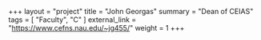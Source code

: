 +++
layout = "project"
title  = "John Georgas"
summary = "Dean of CEIAS"
tags = [ "Faculty", "C" ]
external_link = "https://www.cefns.nau.edu/~jg455/"
weight = 1
+++
